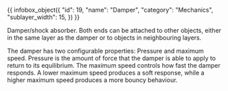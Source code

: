 {{ infobox_object({
	"id": 19,
	"name": "Damper",
	"category": "Mechanics",
	"sublayer_width": 15,
}) }}

Damper/shock absorber. Both ends can be attached to other objects, either in the same layer as the damper or to objects in neighbouring layers.

The damper has two configurable properties: Pressure and maximum speed. Pressure is the amount of force that the damper is able to apply to return to its equilibrium. The maximum speed controls how fast the damper responds. A lower maximum speed produces a soft response, while a higher maximum speed produces a more bouncy behaviour.